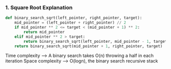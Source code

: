 ### 1. Square Root Explanation

```python
def binary_search_sqrt(left_pointer, right_pointer, target):
    mid_pointer = (left_pointer + right_pointer) // 2
    if mid_pointer ** 2 <= target < (mid_pointer + 1) ** 2:
        return mid_pointer
    elif mid_pointer ** 2 > target:
        return binary_search_sqrt(left_pointer, mid_pointer - 1, target)
    return binary_search_sqrt(mid_pointer + 1, right_pointer, target)
```

Time complexity --> A binary search takes O(n) throwing a half in each iteration
Space complexity --> O(logn), the binary search recursive stack 